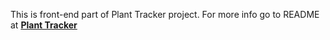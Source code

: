 This is front-end part of Plant Tracker project. For more info go to README at [**Plant Tracker**](https://github.com/non4me21/plant_tracker)
